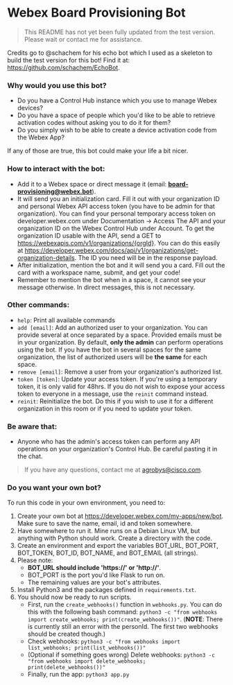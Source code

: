 # Webex Board Provisioning Bot

>This README has not yet been fully updated from the test version. Please wait or contact me for assistance.

Credits go to @schachem for his echo bot which I used as a skeleton to build the test version for this bot! Find it at: https://github.com/schachem/EchoBot.

### Why would you use this bot?

- Do you have a Control Hub instance which you use to manage Webex devices? 
- Do you have a space of people which you'd like to be able to retrieve activation codes without asking you to do it for them? 
- Do you simply wish to be able to create a device activation code from the Webex App?

If any of those are true, this bot could make your life a bit nicer. 

### How to interact with the bot:

- Add it to a Webex space or direct message it (email: **board-provisioning@webex.bot**).
- It will send you an initialization card. Fill it out with your organization ID and personal Webex API access token (you have to be admin for that organization). You can find your personal temporary access token on developer.webex.com under Documentation -> Access The API and your organization ID on the Webex Control Hub under Account. To get the organization ID usable with the API, send a GET to https://webexapis.com/v1/organizations/{orgId}. You can do this easily at https://developer.webex.com/docs/api/v1/organizations/get-organization-details. The ID you need will be in the response payload.
- After initialization, mention the bot and it will send you a card. Fill out the card with a workspace name, submit, and get your code!
- Remember to mention the bot when in a space, it cannot see your message otherwise. In direct messages, this is not necessary.

### Other commands:

- ```help```: Print all available commands
- ```add [email]```: Add an authorized user to your organization. You can provide several at once separated by a space. Provided emails must be in your organization.  By default, **only the admin** can perform operations using the bot. If you have the bot in several spaces for the same organization, the list of authorized users will be **the same** for each space.
- ```remove [email]```: Remove a user from your organization's authorized list.
- ```token [token]```: Update your access token. If you're using a temporary token, it is only valid for 48hrs. If you do not wish to expose your access token to everyone in a message, use the ```reinit``` command instead.
- ```reinit```: Reinitialize the bot. Do this if you wish to use it for a different organization in this room or if you need to update your token.

### Be aware that:

- Anyone who has the admin's access token can perform any API operations on your organization's Control Hub. Be careful pasting it in the chat.

>If you have any questions, contact me at agrobys@cisco.com. 

### Do you want your own bot?

To run this code in your own environment, you need to:

1. Create your own bot at https://developer.webex.com/my-apps/new/bot. Make sure to save the name, email, id and token somewhere.
2. Have somewhere to run it. Mine runs on a Debian Linux VM, but anything with Python should work. Create a directory with the code.
3. Create an environment and export the variables BOT_URL, BOT_PORT, BOT_TOKEN, BOT_ID, BOT_NAME, and BOT_EMAIL (all strings). 
4. Please note: 
   - **BOT_URL should include 'https://' or 'http://'**.
   - BOT_PORT is the port you'd like Flask to run on.
   - The remaining values are your bot's attributes.
5. Install Python3 and the packages defined in ```requirements.txt```. 
6. You should now be ready to run scripts.
   - First, run the ```create_webhooks()``` function in ```webhooks.py```. You can do this with the following bash command: ```python3 -c "from webhooks import create_webhooks; print(create_webhooks())"```. (**NOTE**: There is currently still an error with the personId. The first two webhooks should be created though.)
   - Check webhooks: ```python3 -c "from webhooks import list_webhooks; print(list_webhooks())"```
   - (Optional if something goes wrong) Delete webhooks: ```python3 -c "from webhooks import delete_webhooks; print(delete_webhooks())"```
   - Finally, run the app: ```python3 app.py```